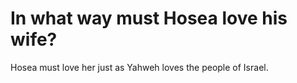 # In what way must Hosea love his wife?

Hosea must love her just as Yahweh loves the people of Israel.
